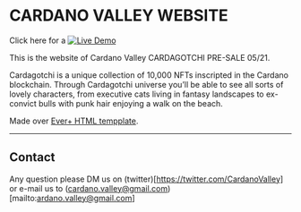 CARDANO VALLEY WEBSITE
======================

Click here for a [![Live Demo](https://img.shields.io/badge/demo-online-green.svg)](https://cardanovalley.com/)

This is the website of Cardano Valley CARDAGOTCHI PRE-SALE 05/21.

Cardagotchi is a unique collection of 10,000 NFTs inscripted in the Cardano blockchain. Through Cardagotchi universe you’ll be able to see all sorts of lovely characters, from executive cats living in fantasy landscapes to ex-convict bulls with punk hair enjoying a walk on the beach.

Made over [Ever+ HTML tempplate](https://themeforest.net/item/ever-responsive-multipurpose-html-template/14579653).

---
## Contact

Any question please DM us on (twitter)[https://twitter.com/CardanoValley]  or e-mail us to (cardano.valley@gmail.com)[mailto:ardano.valley@gmail.com]

